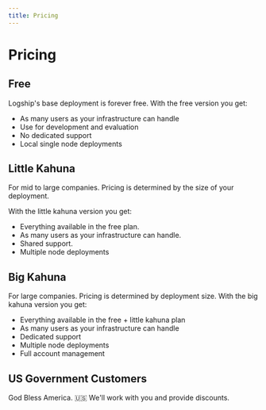 ```yaml
---
title: Pricing
---
```


# Pricing

## Free

Logship's base deployment is forever free.
With the free version you get:

* As many users as your infrastructure can handle
* Use for development and evaluation
* No dedicated support
* Local single node deployments

## Little Kahuna

For mid to large companies. Pricing is determined by the size of your deployment.

With the little kahuna version you get:

* Everything available in the free plan.
* As many users as your infrastructure can handle.
* Shared support.
* Multiple node deployments

## Big Kahuna

For large companies. Pricing is determined by deployment size.
With the big kahuna version you get:

* Everything available in the free + little kahuna plan
* As many users as your infrastructure can handle
* Dedicated support
* Multiple node deployments
* Full account management

## US Government Customers

God Bless America. 🇺🇸
We'll work with you and provide discounts. 